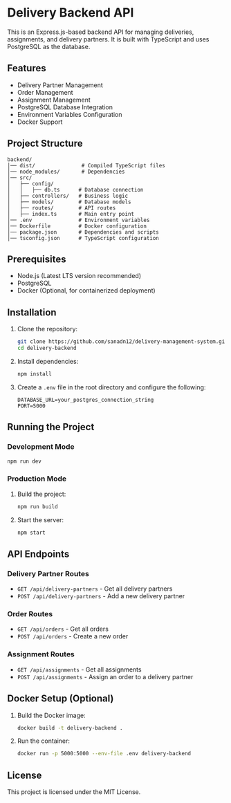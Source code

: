 # Delivery Backend API

This is an Express.js-based backend API for managing deliveries, assignments, and delivery partners. It is built with TypeScript and uses PostgreSQL as the database.

## Features
- Delivery Partner Management
- Order Management
- Assignment Management
- PostgreSQL Database Integration
- Environment Variables Configuration
- Docker Support

## Project Structure
```
backend/
│── dist/               # Compiled TypeScript files
│── node_modules/       # Dependencies
│── src/
│   ├── config/
│   │   ├── db.ts      # Database connection
│   ├── controllers/   # Business logic
│   ├── models/        # Database models
│   ├── routes/        # API routes
│   ├── index.ts       # Main entry point
│── .env               # Environment variables
│── Dockerfile         # Docker configuration
│── package.json       # Dependencies and scripts
│── tsconfig.json      # TypeScript configuration
```

## Prerequisites
- Node.js (Latest LTS version recommended)
- PostgreSQL
- Docker (Optional, for containerized deployment)

## Installation
1. Clone the repository:
   ```sh
   git clone https://github.com/sanadn12/delivery-management-system.git
   cd delivery-backend
   ```
2. Install dependencies:
   ```sh
   npm install
   ```
3. Create a `.env` file in the root directory and configure the following:
   ```env
   DATABASE_URL=your_postgres_connection_string
   PORT=5000
   ```

## Running the Project
### Development Mode
```sh
npm run dev
```
### Production Mode
1. Build the project:
   ```sh
   npm run build
   ```
2. Start the server:
   ```sh
   npm start
   ```

## API Endpoints
### Delivery Partner Routes
- `GET /api/delivery-partners` - Get all delivery partners
- `POST /api/delivery-partners` - Add a new delivery partner

### Order Routes
- `GET /api/orders` - Get all orders
- `POST /api/orders` - Create a new order

### Assignment Routes
- `GET /api/assignments` - Get all assignments
- `POST /api/assignments` - Assign an order to a delivery partner

## Docker Setup (Optional)
1. Build the Docker image:
   ```sh
   docker build -t delivery-backend .
   ```
2. Run the container:
   ```sh
   docker run -p 5000:5000 --env-file .env delivery-backend
   ```

## License
This project is licensed under the MIT License.

